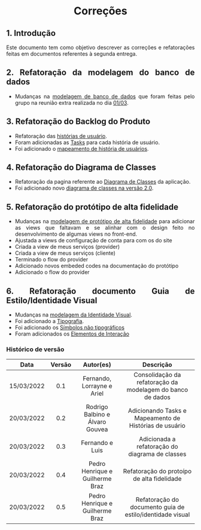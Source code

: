 # <center> Correções

<div align="justify">

## 1. Introdução

Este documento tem como objetivo descrever as correções e refatorações feitas em documentos referentes à segunda entrega.

## 2. Refatoração da modelagem do banco de dados

- Mudanças na [modelagem de banco de dados](./pages/modelagem/modelagemBanco.md) que foram feitas pelo grupo na reunião extra realizada no dia [01/03](./pages/sprints/sprint6/sprint_planning.md?id=observações).


## 3. Refatoração do Backlog do Produto

- Refatoração das [histórias de usuário](./pages/modelagem/backlogPriorizado.md#_5-histórias-de-usuário).
- Foram adicionadas as [Tasks](./pages/modelagem/backlogPriorizado.md#_6-tarefas) para cada história de usuário.
- Foi adicionado o [mapeamento de história de usuários](./pages/modelagem/backlogPriorizado.md#_8-mapeamento-das-histórias-de-usuário).

## 4. Refatoração do Diagrama de Classes

- Refatoração da pagina referente ao [Diagrama de Classes](./pages/modelagem/diagramaDeClasses.md) da aplicação.
- Foi adicionado novo [diagrama de classes na versão 2.0](./pages/modelagem/diagramaDeClasses.md#_3-diagrama-de-classes-v20).


## 5. Refatoração do protótipo de alta fidelidade


- Mudanças na [modelagem de protótipo de alta fidelidade](./pages/modelagem/prototipoAlta.md) para adicionar as views que faltavam e se alinhar com o design feito no desenvolvimento de algumas views no front-end.
- Ajustada a views de configuração de conta para com os do site
- Criada a view de meus serviços (provider)
- Criada a view de meus serviços (cliente)
- Terminado o flow do provider
- Adicionado novos embeded codes na documentação do protótipo
- Adicionado o flow do provider

## 6. Refatoração documento Guia de Estilo/Identidade Visual

- Mudanças na [modelagem da Identidade Visual](./pages/base/GuiaEstilo.md). 
- Foi adicionado a [Tipografia](./pages/base/GuiaEstilo.md#3.tipografia).
- Foi adicionado os [Símbolos não tipográficos](./pages/base/GuiaEstilo.md)
- Foram adicionados os [Elementos de Interação](./pages/base/GuiaEstilo.md)
</div>

### Histórico de versão

|    Data    | Versão |            Autor(es)            |                         Descrição                          |
| :--------: | :----: | :-----------------------------: | :--------------------------------------------------------: |
| 15/03/2022 |  0.1   |   Fernando, Lorrayne e Ariel    | Consolidação da refatoração da modelagem do banco de dados |
| 20/03/2022 |  0.2   | Rodrigo Balbino e Álvaro Gouvea |   Adicionando Tasks e Mapeamento de Histórias de usuário   |
| 20/03/2022 |  0.3   | Fernando e Luis |   Adicionada a refatoração do diagrama de classes   |
| 20/03/2022 |  0.4   | Pedro Henrique e Guilherme Braz |  Refatoração do protoípo de alta fidelidade                |
| 20/03/2022 |  0.5   | Pedro Henrique e Guilherme Braz |  Refatoração do documento guia de estilo/identidade visual |

